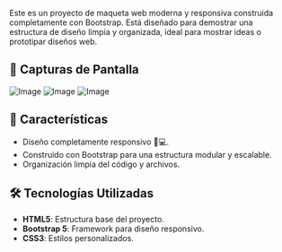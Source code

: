 Este es un proyecto de maqueta web moderna y responsiva construida completamente con Bootstrap. Está diseñado para demostrar una estructura de diseño limpia y organizada, ideal para mostrar ideas o prototipar diseños web.

## 📸 Capturas de Pantalla
![Image](https://github.com/user-attachments/assets/cf0452e0-893e-4631-9abc-b462d0928741)
![Image](https://github.com/user-attachments/assets/6a14aa73-0914-411b-986e-9920f6b2d6cf)
![Image](https://github.com/user-attachments/assets/16a126f7-89fb-4c32-bc95-adc06cf64a86)

## 🚀 Características
- Diseño completamente responsivo 📱💻.
- Construido con Bootstrap para una estructura modular y escalable.
- Organización limpia del código y archivos.
  
## 🛠️ Tecnologías Utilizadas
- **HTML5**: Estructura base del proyecto.
- **Bootstrap 5**: Framework para diseño responsivo.
- **CSS3**: Estilos personalizados.

